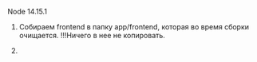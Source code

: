 Node 14.15.1

1. Собираем frontend в папку app/frontend, которая во время сборки очищается. 
!!!Ничего в нее не копировать.

2. 
